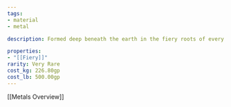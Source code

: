```yaml
---
tags:
- material
- metal

description: Formed deep beneath the earth in the fiery roots of every volcano.

properties:
- "[[Fiery]]"
rarity: Very Rare
cost_kg: 226.80gp
cost_lb: 500.00gp
---
```

[[Metals Overview]]